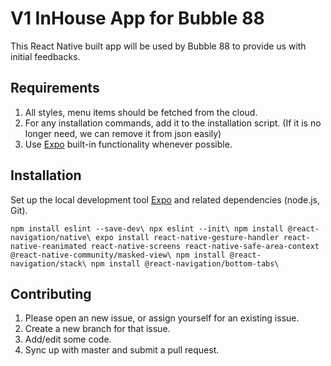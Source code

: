 # V1 InHouse App for Bubble 88

This React Native built app will be used by Bubble 88 to provide us with initial feedbacks.

## Requirements
1. All styles, menu items should be fetched from the cloud.
2. For any installation commands, add it to the installation script. (If it is no longer need, we can remove it from json easily)
3. Use [Expo](https://docs.expo.io/) built-in functionality whenever possible.

## Installation

Set up the local development tool [Expo](https://docs.expo.io/versions/latest/get-started/installation/) and related dependencies (node.js, Git).

`
npm install eslint --save-dev\
npx eslint --init\
npm install @react-navigation/native\
expo install react-native-gesture-handler react-native-reanimated react-native-screens react-native-safe-area-context @react-native-community/masked-view\
npm install @react-navigation/stack\
npm install @react-navigation/bottom-tabs\
`


## Contributing
1. Please open an new issue, or assign yourself for an existing issue.
2. Create a new branch for that issue.
3. Add/edit some code.
4. Sync up with master and submit a pull request.

